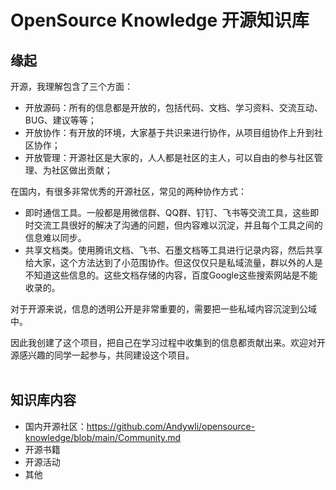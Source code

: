 # OpenSource Knowledge 开源知识库

## 缘起
开源，我理解包含了三个方面：  
- 开放源码：所有的信息都是开放的，包括代码、文档、学习资料、交流互动、BUG、建议等等；
- 开放协作：有开放的环境，大家基于共识来进行协作，从项目组协作上升到社区协作；  
- 开放管理：开源社区是大家的，人人都是社区的主人，可以自由的参与社区管理、为社区做出贡献；  

在国内，有很多非常优秀的开源社区，常见的两种协作方式：
- 即时通信工具。一般都是用微信群、QQ群、钉钉、飞书等交流工具，这些即时交流工具很好的解决了沟通的问题，但内容难以沉淀，并且每个工具之间的信息难以同步。
- 共享文档类。使用腾讯文档、飞书、石墨文档等工具进行记录内容，然后共享给大家，这个方法达到了小范围协作。但这仅仅只是私域流量，群以外的人是不知道这些信息的。这些文档存储的内容，百度Google这些搜索网站是不能收录的。  

对于开源来说，信息的透明公开是非常重要的，需要把一些私域内容沉淀到公域中。  

因此我创建了这个项目，把自己在学习过程中收集到的信息都贡献出来。欢迎对开源感兴趣的同学一起参与，共同建设这个项目。  
<br/>

## 知识库内容
- 国内开源社区：https://github.com/Andywli/opensource-knowledge/blob/main/Community.md
- 开源书籍
- 开源活动
- 其他